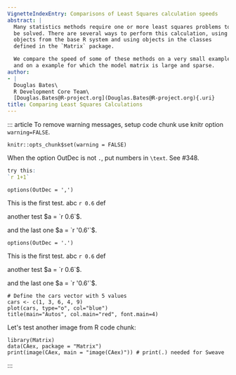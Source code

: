 ```yaml
---
VignetteIndexEntry: Comparisons of Least Squares calculation speeds
abstract: |
  Many statistics methods require one or more least squares problems to
  be solved. There are several ways to perform this calculation, using
  objects from the base R system and using objects in the classes
  defined in the `Matrix` package.

  We compare the speed of some of these methods on a very small example
  and on a example for which the model matrix is large and sparse.
author:
- |
  Douglas Bates\
  R Development Core Team\
  [Douglas.Bates@R-project.org](Douglas.Bates@R-project.org){.uri}
title: Comparing Least Squares Calculations
---
```


::: article
To remove warning messages, setup code chunk use knitr option
`warning=FALSE`.

``` {r setup,include=FALSE}
knitr::opts_chunk$set(warning = FALSE)
```

When the option OutDec is not `.`, put numbers in `\text`. See #348.

``` r
try this:
`r 1+1`
```

``` {r }
options(OutDec = ',')
```

This is the first test. abc `r 0.6` def

another test $a = `r 0.6`$.

and the last one $a = `r '0.6'`$.

``` {r }
options(OutDec = '.')
```

This is the first test. abc `r 0.6` def

another test $a = `r 0.6`$.

and the last one $a = `r '0.6'`$.

``` {r test}
# Define the cars vector with 5 values
cars <- c(1, 3, 6, 4, 9)
plot(cars, type="o", col="blue")
title(main="Autos", col.main="red", font.main=4)
```

Let's test another image from R code chunk:

``` {r image}
library(Matrix)
data(CAex, package = "Matrix")
print(image(CAex, main = "image(CAex)")) # print(.) needed for Sweave
```
:::
